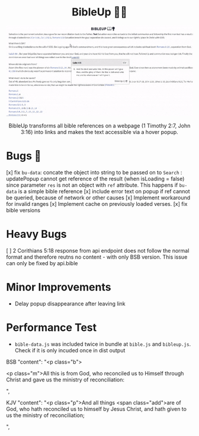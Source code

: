 <h1 align="center">BibleUp 📖💡</h1>
<img src="./docs/asset/illustration.gif" />
<p align="center">
BibleUp transforms all bible references on a webpage (1 Timothy 2:7, John 3:16) into links and makes the text accessible via a hover popup.<br>
</p>

# Bugs 🐛
[x] fix `bu-data`: concate the object into string to be passed on to `Search` : updatePopup cannot get reference of the result 
(when isLoading = false) since parameter `res` is not an object with `ref` attribute. This happens if `bu-data` is a simple bible reference 
[x] include error text on popup if ref cannot be queried, because of network or other causes
[x] Implement workaround for invalid ranges
[x] Implement cache on previously loaded verses.
[x] fix bible versions

# Heavy Bugs
[ ] 2 Corithians 5:18 response from api endpoint does not follow the normal format and therefore reutns no content - with only BSB version. This issue can only be fixed by api.bible

# Minor Improvements
- Delay popup disappearance after leaving link

# Performance Test
- `bible-data.js` was included twice in bundle at `bible.js` and `bibleup.js`. Check if it is only incuded once in dist output

BSB
"content": "<p class=\"b\"></p><p class=\"m\">All this is from God, who reconciled us to Himself through Christ and gave us the ministry of reconciliation: </p>",

KJV 
"content": "<p class=\"p\">And all things <span class=\"add\">are</span> of God, who hath reconciled us to himself by Jesus Christ, and hath given to us the ministry of reconciliation; </p>",